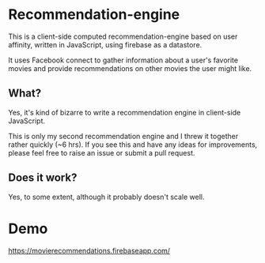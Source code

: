 # Recommendation-engine

This is a client-side computed recommendation-engine based on user affinity, written in JavaScript, using firebase as a datastore.

It uses Facebook connect to gather information about a user's favorite movies and provide recommendations on other movies the user might like.

## What?

Yes, it's kind of bizarre to write a recommendation engine in client-side JavaScript.

This is only my second recommendation engine and I threw it together rather quickly (~6 hrs). If you see this and have any ideas for improvements, please feel free to raise an issue or submit a pull request.

## Does it work?

Yes, to some extent, although it probably doesn't scale well.

# Demo

https://movierecommendations.firebaseapp.com/
